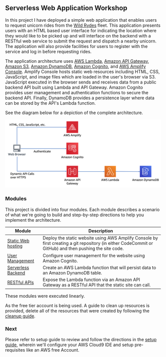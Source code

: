 ## Serverless Web Application Workshop

In this project I have deployed a simple web application that enables users to request unicorn rides from the [Wild Rydes][wildrydes] fleet. This application presents users with an HTML based user interface for indicating the location where they would like to be picked up and will interface on the backend with a RESTful web service to submit the request and dispatch a nearby unicorn. The application will also provide facilities for users to register with the service and log in before requesting rides.

The application architecture uses [AWS Lambda][lambda], [Amazon API Gateway][api-gw], [Amazon S3][s3], [Amazon DynamoDB][dynamodb], [Amazon Cognito][cognito], and [AWS Amplify Console][amplify-console]. Amplify Console hosts static web resources including HTML, CSS, JavaScript, and image files which are loaded in the user's browser via S3. JavaScript executed in the browser sends and receives data from a public backend API built using Lambda and API Gateway. Amazon Cognito provides user management and authentication functions to secure the backend API. Finally, DynamoDB provides a  persistence layer where data can be stored by the API's Lambda function.

See the diagram below for a depiction of the complete architecture.

![Wild Rydes Web Application Architecture](images/wildrydes-complete-architecture.png)

### Modules

This project is divided into four modules. Each module describes a scenario of
what we're going to build and step-by-step directions to help you implement the
architecture.

| Module | Description |
| ---------------- | -------------------------------------------------------- |
| [Static Web hosting][static-web-hosting] | Deploy the static website using AWS Amplify Console by first creating a git repository (in either CodeCommit or GitHub) and then pushing the site code. |
| [User Management][user-management] | Configure user management for the website using Amazon Cognito. |
| [Serverless Backend][serverless-backend] | Create an AWS Lambda function that will persist data to an Amazon DynamoDB table. |
| [RESTful APIs][restful-apis] | Expose the Lambda function via an Amazon API Gateway as a RESTful API that the static site can call. |

These modules were executed linearly.

As the free tier account is being used. A guide to clean up resources is provided, delete all of the resources that were created by following the [cleanup guide][cleanup].

### Next

Please refer to setup guide to review and follow the directions in the [setup guide][setup],
wherein we'll configure your AWS Cloud9 IDE and setup pre-requisites like an
AWS free Account.

[wildrydes]: http://wildrydes.com/
[unicorns]: http://www.wildrydes.com/unicorns.html
[amplify-console]: https://aws.amazon.com/amplify/console/
[cognito]: https://aws.amazon.com/cognito/
[lambda]: https://aws.amazon.com/lambda/
[api-gw]: https://aws.amazon.com/api-gateway/
[s3]: https://aws.amazon.com/s3/
[dynamodb]: https://aws.amazon.com/dynamodb/
[setup]: 0_Setup/
[static-web-hosting]: 1_StaticWebHosting/
[user-management]: 2_UserManagement/
[serverless-backend]: 3_ServerlessBackend/
[restful-apis]: 4_RESTfulAPIs/
[cleanup]: 5_CleanUp/
